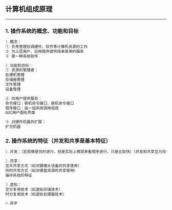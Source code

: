 ## 计算机组成原理
---
### 1. 操作系统的概念、功能和目标
```java
1.概念：
① 负责管理协调硬件、软件等计算机资源的工作
② 为上层用户、应用程序提供简单易用的服务
③ 是一种系统软件

2.功能和目标：
① 资源的管理者：
处理机管理
存储器管理
文件管理
设备管理

② 向用户提供服务：
命令接口：联机命令接口、脱机命令接口
程序接口：由一组系统调用组成
GUI用户图形界面

③ 对硬件机器的扩展：
扩充机器
```

### 2. 操作系统的特征（并发和共享是基本特征）
```java
1.并发：（宏观像是同时进行，但是实际上微观来看顺序进行，只是比较快）（并发和共享互为存在条件）

2.共享：
互斥共享方式（如对摄像头设备的共享使用）
同时共享方式（如对硬盘资源的共享使用）
操作系统的特征

3.虚拟：
空分复用技术（如虚拟存储技术）
时分复用技术（如虚拟处理器技术）

4.异步
```